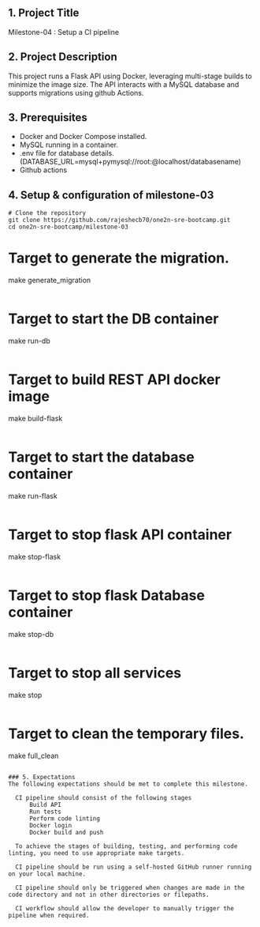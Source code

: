 ## 1. Project Title
  Milestone-04 : Setup a CI pipeline

## 2. Project Description
  This project runs a Flask API using Docker, leveraging multi-stage builds to minimize the image size. The API interacts with a MySQL database and supports migrations using github Actions.


## 3. Prerequisites
  - Docker and Docker Compose installed.
  - MySQL running in a container.
  - .env file for database details. (DATABASE_URL=mysql+pymysql://root:<DBpassword>@localhost/databasename)
  - Github actions 


## 4. Setup & configuration of milestone-03
  ```
  # Clone the repository
  git clone https://github.com/rajeshecb70/one2n-sre-bootcamp.git
  cd one2n-sre-bootcamp/milestone-03
  ```
  # Target to generate the migration.
  make generate_migration
  ```

  ```
  # Target to start the DB container
  make run-db
  ```

  ```
  # Target to build REST API docker image
  make build-flask
  ```

  ```
  # Target to start the database container
  make run-flask
  ```

  ```
  # Target to stop flask API container
  make stop-flask
  ```
  ```
  # Target to stop flask Database container
  make stop-db
  ```

  ```
  # Target to stop all services
  make stop
  ```

  ```
  # Target to clean the temporary files.
  make full_clean
  ```

### 5. Expectations
The following expectations should be met to complete this milestone.

    CI pipeline should consist of the following stages
        Build API
        Run tests
        Perform code linting
        Docker login
        Docker build and push

    To achieve the stages of building, testing, and performing code linting, you need to use appropriate make targets.

    CI pipeline should be run using a self-hosted GitHub runner running on your local machine.

    CI pipeline should only be triggered when changes are made in the code directory and not in other directories or filepaths.

    CI workflow should allow the developer to manually trigger the pipeline when required.